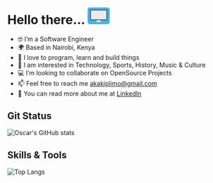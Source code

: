 #  Hello there... <img src="https://github.com/akakiplimo/akakiplimo/blob/main/responsive_screen.gif" alt-text="👋🏾" height="auto" width="50px" style="border-radius:5px">
- 🤓  I’m a Software Engineer
- 🌍  Based in Nairobi, Kenya
- 🚀  I love to program, learn and build things
- 🌱  I am interested in Technology, Sports, History, Music & Culture
- 💻  I’m looking to collaborate on OpenSource Projects
- 📫  Feel free to reach me akakiplimo@gmail.com
- 📖  You can read more about me at [LinkedIn](https://www.linkedin.com/in/adrian-kiplimo-55947a132/)

Git Status
------

![Oscar's GitHub stats](https://github-readme-stats.vercel.app/api?username=akakiplimo&count_private=true&show_icons=true&theme=tokyonight)


Skills & Tools
-------

![Top Langs](https://github-readme-stats.vercel.app/api/top-langs/?username=akakiplimo&langs_count=7&layout=compact)

<!--
**akakiplimo/akakiplimo** is a ✨ _special_ ✨ repository because its `README.md` (this file) appears on your GitHub profile.

Here are some ideas to get you started:

- 🔭 I’m currently working on ...
- 🌱 I’m currently learning ...
- 👯 I’m looking to collaborate on ...
- 🤔 I’m looking for help with ...
- 💬 Ask me about ...
- 📫 How to reach me: ...
- 😄 Pronouns: ...
- ⚡ Fun fact: ...
-->
